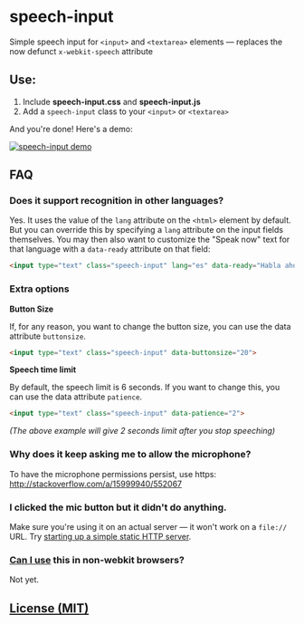 speech-input
============

Simple speech input for `<input>` and `<textarea>` elements — replaces the now defunct `x-webkit-speech` attribute

## Use:

1. Include **speech-input.css** and **speech-input.js**
2. Add a `speech-input` class to your `<input>` or `<textarea>`

And you're done! Here's a demo:

[![speech-input demo][1]][2]

## FAQ

### Does it support recognition in other languages?
Yes. It uses the value of the `lang` attribute on the `<html>` element by default. But you can override this by specifying a `lang` attribute on the input fields themselves. You may then also want to customize the "Speak now" text for that language with a `data-ready` attribute on that field:

```html
<input type="text" class="speech-input" lang="es" data-ready="Habla ahora">
```

### Extra options

**Button Size**

If, for any reason, you want  to change the button size, you can use the data attribute `buttonsize`.

```html
<input type="text" class="speech-input" data-buttonsize="20">
```

**Speech time limit**

By default, the speech limit is 6 seconds. If you want to change this, you can use the data attribute `patience`.

```html
<input type="text" class="speech-input" data-patience="2">
```

*(The above example will give 2 seconds limit after you stop speeching)*


### Why does it keep asking me to allow the microphone?
To have the microphone permissions persist, use https: http://stackoverflow.com/a/15999940/552067

### I clicked the mic button but it didn't do anything.
Make sure you're using it on an actual server — it won't work on a `file://` URL. Try [starting up a simple static HTTP server](https://gist.github.com/willurd/5720255).

### [Can I use](http://caniuse.com/#feat=web-speech) this in non-webkit browsers?
Not yet.

## [License (MIT)](http://hug.mit-license.org/)


[1]: http://f.cl.ly/items/3m0n2Q0y0h1a0N2P2s0Y/screenshot-by-nimbus.png
[2]: http://daniel-hug.github.io/speech-input/
